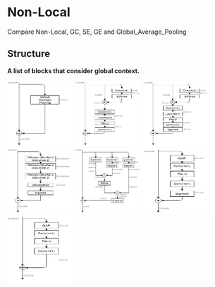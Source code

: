 # Non-Local
Compare Non-Local, GC, SE, GE and Global_Average_Pooling

## Structure
__A list of blocks that consider global context.__

<img width="150" height="150" src="https://raw.githubusercontent.com/13952522076/Non-Local/master/jpg/GAP_Enhanced.jpg"/>
<img width="150" height="150" src="https://raw.githubusercontent.com/13952522076/Non-Local/master/jpg/GCNet.jpg"/>
<img width="150" height="150" src="https://raw.githubusercontent.com/13952522076/Non-Local/master/jpg/GCNet_Mul.jpg"/>
<img width="150" height="150" src="https://raw.githubusercontent.com/13952522076/Non-Local/master/jpg/GENet_theta(E8).jpg"/>
<img width="150" height="150" src="https://raw.githubusercontent.com/13952522076/Non-Local/master/jpg/Non-LocalNet.jpg"/>
<img width="150" height="150" src="https://raw.githubusercontent.com/13952522076/Non-Local/master/jpg/SENet.jpg"/>
<img width="150" height="150" src="https://raw.githubusercontent.com/13952522076/Non-Local/master/jpg/SENet_Add.jpg"/>




